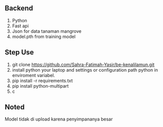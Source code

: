 ## Backend 
1. Python
2. Fast api
3. Json for data tanaman mangrove
4. model.pth from training model

## Step Use
1. git clone https://github.com/Sahra-Fatimah-Yasir/be-kenalilamun.git
2. install python your laptop and settings or configuration path python in enviroment variabel.
3. pip install -r requirements.txt
4. pip install python-multipart
5. c

## Noted
Model tidak di upload karena penyimpananya besar
